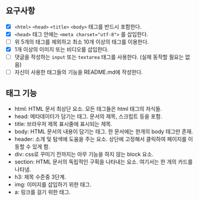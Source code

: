 ## 요구사항 

- [x]  `<html>` `<head>` `<title>`  `<body>` 태그를 반드시 포함한다. 
- [x]  `<head>` 태그 안에는 `<meta charset="utf-8">` 를 삽입한다.
- [ ]  위 5개의 태그를 제외하고 최소 10개 이상의 태그를 이용한다.
- [x]  1개 이상의 이미지 또는 비디오를 삽입한다.
- [ ]  댓글을 작성하는 `input` 또는 `textarea` 태그를 사용한다. (실제 동작할 필요는 없음)
- [ ]  자신이 사용한 태그들의 기능을 README.md에 작성한다.

## 태그 기능
- html: HTML 문서 최상단 요소. 모든 태그들은 html 태그의 자식들.
- head: 메타데이터가 담기는 태그. 문서의 제목, 스크립트 등을 포함.
- title: 브라우저 제목 표시줄에 표시되는 제목.
- body: HTML 문서의 내용이 담기는 태그. 한 문서에는 한개의 body 태그만 존재.
- header: 소개 및 탐색에 도움을 주는 요소. 상단에 고정해서 클릭하여 페이지를 이동할 수 있게 함.
- div: css로 꾸미기 전까지는 아무 기능을 하지 않는 block 요소. 
- section: HTML 문서의 독립적인 구획을 나타내는 요소. 여기서는 한 개의 카드를 나타냄.
- h3: 제목 수준중 3단계.
- img: 이미지를 삽입하기 위한 태그.
- a: 링크를 걸기 위한 태그.
